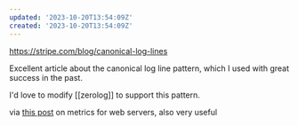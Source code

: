 ```yaml
---
updated: '2023-10-20T13:54:09Z'
created: '2023-10-20T13:54:09Z'
---
```

https://stripe.com/blog/canonical-log-lines

Excellent article about the canonical log line pattern, which I used with great success in the past.

I'd love to modify [[zerolog]] to support this pattern.

via [this post](https://sirupsen.com/metrics) on metrics for web servers, also very useful